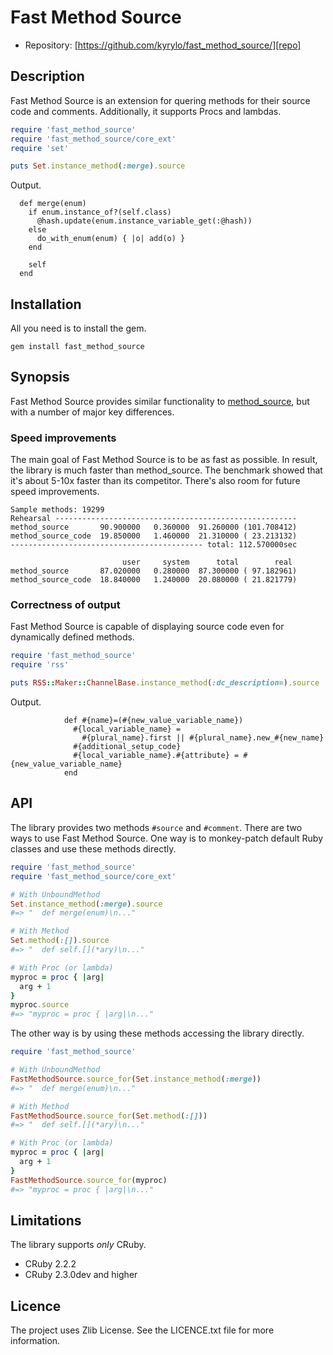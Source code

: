 # Fast Method Source

* Repository: [https://github.com/kyrylo/fast_method_source/][repo]

Description
-----------

Fast Method Source is an extension for quering methods for their source code and
comments. Additionally, it supports Procs and lambdas.

```ruby
require 'fast_method_source'
require 'fast_method_source/core_ext'
require 'set'

puts Set.instance_method(:merge).source
```

Output.

```
  def merge(enum)
    if enum.instance_of?(self.class)
      @hash.update(enum.instance_variable_get(:@hash))
    else
      do_with_enum(enum) { |o| add(o) }
    end

    self
  end
```

Installation
------------

All you need is to install the gem.

    gem install fast_method_source

Synopsis
--------

Fast Method Source provides similar functionality to [method_source][ms], but
with a number of major key differences.

### Speed improvements

The main goal of Fast Method Source is to be as fast as possible. In result, the
library is much faster than method_source. The benchmark showed that it's
about 5-10x faster than its competitor. There's also room for future speed
improvements.

```
Sample methods: 19299
Rehearsal ------------------------------------------------------
method_source       90.900000   0.360000  91.260000 (101.708412)
method_source_code  19.850000   1.460000  21.310000 ( 23.213132)
------------------------------------------- total: 112.570000sec

                         user     system      total        real
method_source       87.020000   0.280000  87.300000 ( 97.182961)
method_source_code  18.840000   1.240000  20.080000 ( 21.821779)
```

### Correctness of output

Fast Method Source is capable of displaying source code even for dynamically
defined methods.

```ruby
require 'fast_method_source'
require 'rss'

puts RSS::Maker::ChannelBase.instance_method(:dc_description=).source
```

Output.

```
            def #{name}=(#{new_value_variable_name})
              #{local_variable_name} =
                #{plural_name}.first || #{plural_name}.new_#{new_name}
              #{additional_setup_code}
              #{local_variable_name}.#{attribute} = #{new_value_variable_name}
            end
```

API
---

The library provides two methods `#source` and `#comment`. There are two ways to
use Fast Method Source. One way is to monkey-patch default Ruby classes and use
these methods directly.

```ruby
require 'fast_method_source'
require 'fast_method_source/core_ext'

# With UnboundMethod
Set.instance_method(:merge).source
#=> "  def merge(enum)\n..."

# With Method
Set.method(:[]).source
#=> "  def self.[](*ary)\n..."

# With Proc (or lambda)
myproc = proc { |arg|
  arg + 1
}
myproc.source
#=> "myproc = proc { |arg|\n..."
```

The other way is by using these methods accessing the library directly.

```ruby
require 'fast_method_source'

# With UnboundMethod
FastMethodSource.source_for(Set.instance_method(:merge))
#=> "  def merge(enum)\n..."

# With Method
FastMethodSource.source_for(Set.method(:[]))
#=> "  def self.[](*ary)\n..."

# With Proc (or lambda)
myproc = proc { |arg|
  arg + 1
}
FastMethodSource.source_for(myproc)
#=> "myproc = proc { |arg|\n..."
```

Limitations
-----------

The library supports *only* CRuby.

* CRuby 2.2.2
* CRuby 2.3.0dev and higher

Licence
-------

The project uses Zlib License. See the LICENCE.txt file for more information.

[repo]: https://github.com/kyrylo/fast_method_source/ "Home page"
[ms]: https://github.com/banister/method_source
